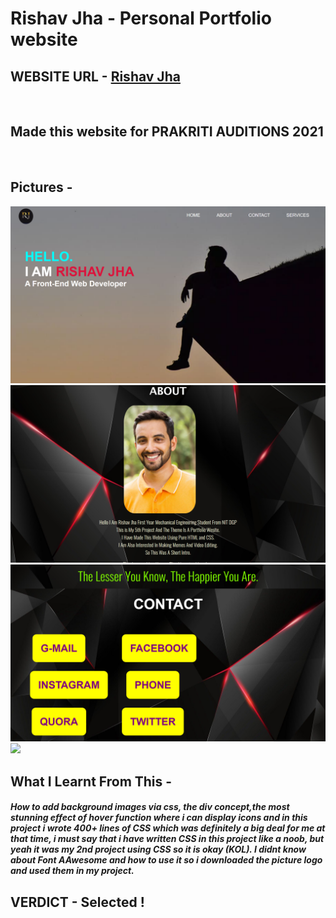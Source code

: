 # Rishav Jha - Personal Portfolio website

## WEBSITE URL - [Rishav Jha](https://rishav-jha-mech.github.io/vintage-web-dev/5/PORTFOLIO/)

<br>

## Made this website for PRAKRITI AUDITIONS 2021

<br>

## Pictures -

![](gitimages/1.png)
![](gitimages/6.png)
![](gitimages/7.png)
![](gitimages/9.png)



## What I Learnt From This -

##### How to add background images via css, the div concept,the most stunning effect of hover function where i can display icons and in this project i wrote 400+ lines of CSS which was definitely a big deal for me at that time, i must say that i have written CSS in this project like a noob, but yeah it was my 2nd project using CSS so it is okay (KOL). I didnt know about Font AAwesome and how to use it so i downloaded the picture logo and used them in my project.

## VERDICT - Selected ! 
